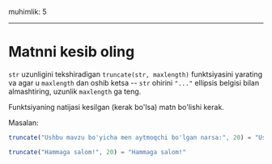 muhimlik: 5

---

# Matnni kesib oling

`str` uzunligini tekshiradigan `truncate(str, maxlength)` funktsiyasini yarating va agar u `maxlength` dan oshib ketsa -- `str` ohirini `"..."` ellipsis belgisi bilan almashtiring, uzunlik `maxlength` ga teng.

Funktsiyaning natijasi kesilgan (kerak bo'lsa) matn bo'lishi kerak.

Masalan:

```js
truncate("Ushbu mavzu bo'yicha men aytmoqchi bo'lgan narsa:", 20) = "Ushbu mavzu bo'yicha..."

truncate("Hammaga salom!", 20) = "Hammaga salom!"
```
